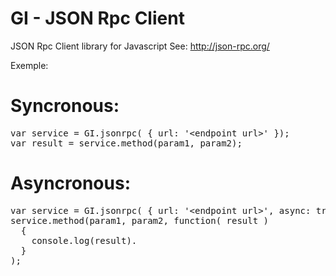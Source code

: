 # GI - JSON Rpc Client

JSON Rpc Client library for Javascript
See: http://json-rpc.org/

Exemple:

# Syncronous:

<pre>
var service = GI.jsonrpc( { url: '&lt;endpoint url&gt;' });
var result = service.method(param1, param2);
</pre>

# Asyncronous:

<pre>
var service = GI.jsonrpc( { url: '&lt;endpoint url&gt;', async: true });
service.method(param1, param2, function( result )
  {
    console.log(result).
  }
);
</pre>
